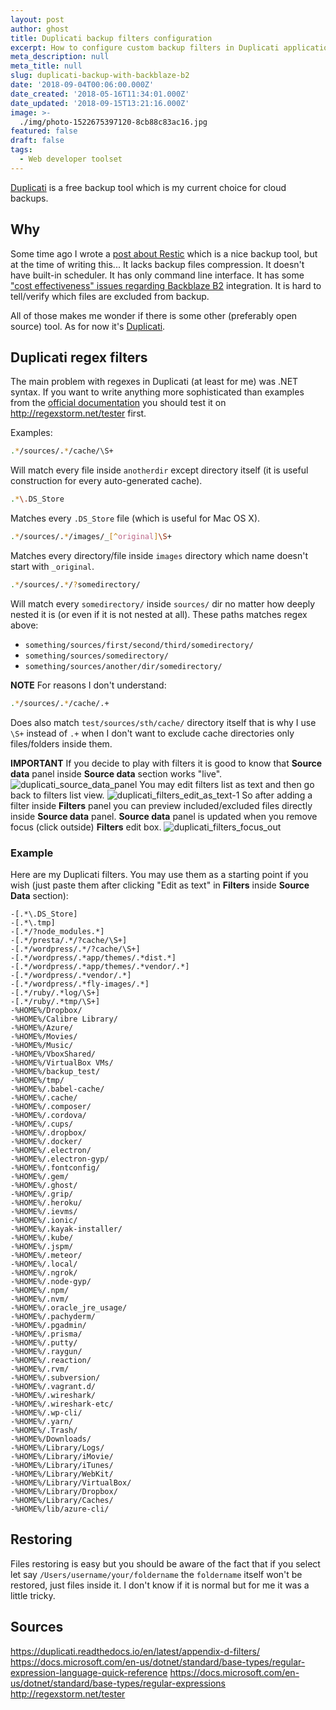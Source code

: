 ```yaml
---
layout: post
author: ghost
title: Duplicati backup filters configuration
excerpt: How to configure custom backup filters in Duplicati application
meta_description: null
meta_title: null
slug: duplicati-backup-with-backblaze-b2
date: '2018-09-04T00:06:00.000Z'
date_created: '2018-05-16T11:34:01.000Z'
date_updated: '2018-09-15T13:21:16.000Z'
image: >-
  ./img/photo-1522675397120-8cb88c83ac16.jpg
featured: false
draft: false
tags:
  - Web developer toolset
---
```

[Duplicati](https://www.duplicati.com/) is a free backup tool which is my current choice for cloud backups.

## Why
Some time ago I wrote a [post about Restic](https://grzegorowski.com/restic-backblaze-b2-backups) which is a nice backup tool, but at the time of writing this...
It lacks backup files compression.
It doesn't have built-in scheduler.
It has only command line interface.
It has some ["cost effectiveness" issues regarding Backblaze B2](https://grzegorowski.com/restic-backblaze-b2-backups/#backblazeb2pricing) integration.
It is hard to tell/verify which files are excluded from backup.

All of those makes me wonder if there is some other (preferably open source) tool. As for now it's [Duplicati](https://www.duplicati.com/).

## Duplicati regex filters
The main problem with regexes in Duplicati (at least for me) was .NET syntax. If you want to write anything more sophisticated than examples from the [official documentation](https://duplicati.readthedocs.io/en/latest/appendix-d-filters/) you should test it on http://regexstorm.net/tester first.

Examples:
```bash
.*/sources/.*/cache/\S+
```
Will match every file inside `anotherdir` except directory itself (it is useful construction for every auto-generated cache).

```bash
.*\.DS_Store
```
Matches every `.DS_Store` file (which is useful for Mac OS X).

```bash
.*/sources/.*/images/_[^original]\S+
```
Matches every directory/file inside `images` directory which name doesn't start with `_original`.

```bash
.*/sources/.*/?somedirectory/
```
Will match every `somedirectory/` inside `sources/` dir no matter how deeply nested it is (or even if it is not nested at all). These paths matches regex above:
- `something/sources/first/second/third/somedirectory/`
- `something/sources/somedirectory/`
- `something/sources/another/dir/somedirectory/`

**NOTE**
For reasons I don't understand:
```bash
.*/sources/.*/cache/.+
```
Does also match `test/sources/sth/cache/` directory itself that is why I use `\S+` instead of `.+` when I don't want to exclude cache directories only files/folders inside them.

**IMPORTANT**
If you decide to play with filters it is good to know that **Source data** panel inside **Source data** section works "live".
![duplicati_source_data_panel](./img/duplicati_source_data_panel.png)
You may edit filters list as text and then go back to filters list view.
![duplicati_filters_edit_as_text-1](./img/duplicati_filters_edit_as_text.png)
So after adding a filter inside **Filters** panel you can preview included/excluded files directly inside **Source data** panel.
**Source data** panel is updated when you remove focus (click outside) **Filters** edit box.
![duplicati_filters_focus_out](./img/duplicati_filters_focus_out.png)

### Example

Here are my Duplicati filters. You may use them as a starting point if you wish (just paste them after clicking "Edit as text" in **Filters** inside **Source Data** section):
```
-[.*\.DS_Store]
-[.*\.tmp]
-[.*/?node_modules.*]
-[.*/presta/.*/?cache/\S+]
-[.*/wordpress/.*/?cache/\S+]
-[.*/wordpress/.*app/themes/.*dist.*]
-[.*/wordpress/.*app/themes/.*vendor/.*]
-[.*/wordpress/.*vendor/.*]
-[.*/wordpress/.*fly-images/.*]
-[.*/ruby/.*log/\S+]
-[.*/ruby/.*tmp/\S+]
-%HOME%/Dropbox/
-%HOME%/Calibre Library/
-%HOME%/Azure/
-%HOME%/Movies/
-%HOME%/Music/
-%HOME%/VboxShared/
-%HOME%/VirtualBox VMs/
-%HOME%/backup_test/
-%HOME%/tmp/
-%HOME%/.babel-cache/
-%HOME%/.cache/
-%HOME%/.composer/
-%HOME%/.cordova/
-%HOME%/.cups/
-%HOME%/.dropbox/
-%HOME%/.docker/
-%HOME%/.electron/
-%HOME%/.electron-gyp/
-%HOME%/.fontconfig/
-%HOME%/.gem/
-%HOME%/.ghost/
-%HOME%/.grip/
-%HOME%/.heroku/
-%HOME%/.ievms/
-%HOME%/.ionic/
-%HOME%/.kayak-installer/
-%HOME%/.kube/
-%HOME%/.jspm/
-%HOME%/.meteor/
-%HOME%/.local/
-%HOME%/.ngrok/
-%HOME%/.node-gyp/
-%HOME%/.npm/
-%HOME%/.nvm/
-%HOME%/.oracle_jre_usage/
-%HOME%/.pachyderm/
-%HOME%/.pgadmin/
-%HOME%/.prisma/
-%HOME%/.putty/
-%HOME%/.raygun/
-%HOME%/.reaction/
-%HOME%/.rvm/
-%HOME%/.subversion/
-%HOME%/.vagrant.d/
-%HOME%/.wireshark/
-%HOME%/.wireshark-etc/
-%HOME%/.wp-cli/
-%HOME%/.yarn/
-%HOME%/.Trash/
-%HOME%/Downloads/
-%HOME%/Library/Logs/
-%HOME%/Library/iMovie/
-%HOME%/Library/iTunes/
-%HOME%/Library/WebKit/
-%HOME%/Library/VirtualBox/
-%HOME%/Library/Dropbox/
-%HOME%/Library/Caches/
-%HOME%/lib/azure-cli/
```

## Restoring
Files restoring is easy but you should be aware of the fact that if you select let say `/Users/username/your/foldername` the `foldername` itself won't be restored, just files inside it. I don't know if it is normal but for me it was a little tricky.

## Sources
https://duplicati.readthedocs.io/en/latest/appendix-d-filters/
https://docs.microsoft.com/en-us/dotnet/standard/base-types/regular-expression-language-quick-reference
https://docs.microsoft.com/en-us/dotnet/standard/base-types/regular-expressions
http://regexstorm.net/tester
